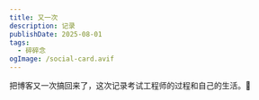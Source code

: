 ```yaml
---
title: 又一次
description: 记录
publishDate: 2025-08-01
tags:
  - 碎碎念
ogImage: /social-card.avif
---
```

把博客又一次搞回来了，这次记录考试工程师的过程和自己的生活。🫠
